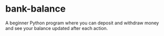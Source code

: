 # bank-balance
A beginner Python program where you can deposit and withdraw money and see your balance updated after each action.
